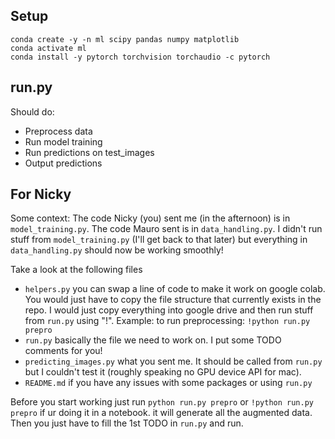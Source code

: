 
## Setup

```shell
conda create -y -n ml scipy pandas numpy matplotlib
conda activate ml
conda install -y pytorch torchvision torchaudio -c pytorch
```

## run.py

Should do:
- Preprocess data
- Run model training
- Run predictions on test_images
- Output predictions

## For Nicky

Some context:
The code Nicky (you) sent me (in the afternoon) is in `model_training.py`.
The code Mauro sent is in `data_handling.py`.
I didn't run stuff from `model_training.py` (I'll get back to that later)
but everything in `data_handling.py` should now be working smoothly!


Take a look at the following files
- `helpers.py` you can swap a line of code to make it work on google colab.
You would just have to copy the file structure that currently exists in the repo. I would
just copy everything into google drive and then run stuff from `run.py` using "!".
Example: to run preprocessing: `!python run.py prepro`
- `run.py` basically the file we need to work on. I put some TODO comments for you!
- `predicting_images.py` what you sent me. It should be called from `run.py`
but I couldn't test it (roughly speaking no GPU device API for mac).
- `README.md` if you have any issues with some packages or using `run.py`

Before you start working just run
`python run.py prepro` or `!python run.py prepro` if ur doing it in a notebook.
it will generate all the augmented data. Then you just have to fill the 1st TODO
in `run.py` and run.
